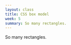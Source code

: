 ```yaml
---
layout: class
title: CSS box model
week: 5
summary: So many rectangles.
---
```


So many rectangles.